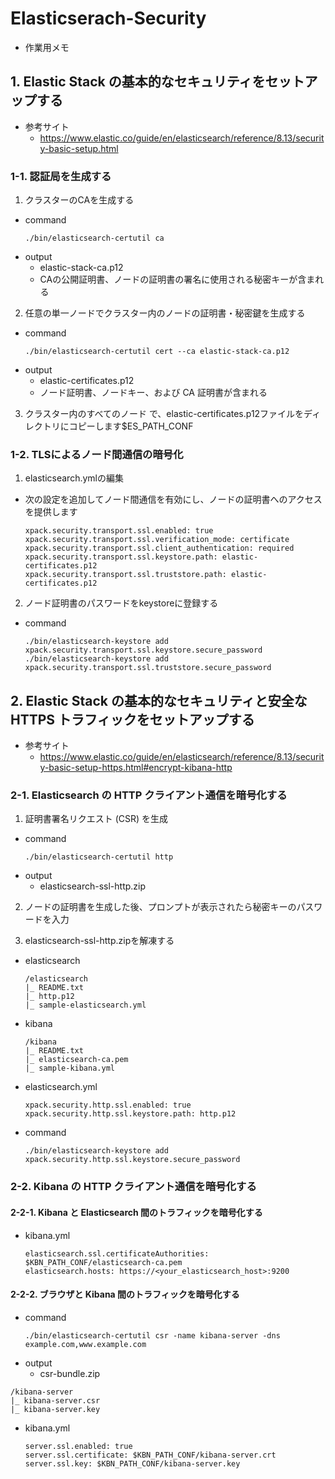 # Elasticserach-Security

- 作業用メモ

## 1. Elastic Stack の基本的なセキュリティをセットアップする
- 参考サイト
  - https://www.elastic.co/guide/en/elasticsearch/reference/8.13/security-basic-setup.html

### 1-1. 認証局を生成する
1. クラスターのCAを生成する
  - command
    ```
    ./bin/elasticsearch-certutil ca
    ```
  - output
    - elastic-stack-ca.p12
    - CAの公開証明書、ノードの証明書の署名に使用される秘密キーが含まれる

2. 任意の単一ノードでクラスター内のノードの証明書・秘密鍵を生成する
  - command
    ```
    ./bin/elasticsearch-certutil cert --ca elastic-stack-ca.p12
    ```
  - output
    - elastic-certificates.p12
    - ノード証明書、ノードキー、および CA 証明書が含まれる

3. クラスター内のすべてのノード で、elastic-certificates.p12ファイルをディレクトリにコピーします$ES_PATH_CONF

### 1-2. TLSによるノード間通信の暗号化

1. elasticsearch.ymlの編集
- 次の設定を追加してノード間通信を有効にし、ノードの証明書へのアクセスを提供します
  ```
  xpack.security.transport.ssl.enabled: true
  xpack.security.transport.ssl.verification_mode: certificate
  xpack.security.transport.ssl.client_authentication: required
  xpack.security.transport.ssl.keystore.path: elastic-certificates.p12
  xpack.security.transport.ssl.truststore.path: elastic-certificates.p12
  ```

2. ノード証明書のパスワードをkeystoreに登録する
- command
  ```
  ./bin/elasticsearch-keystore add xpack.security.transport.ssl.keystore.secure_password
  ./bin/elasticsearch-keystore add xpack.security.transport.ssl.truststore.secure_password
  ```

## 2. Elastic Stack の基本的なセキュリティと安全な HTTPS トラフィックをセットアップする
- 参考サイト
  - https://www.elastic.co/guide/en/elasticsearch/reference/8.13/security-basic-setup-https.html#encrypt-kibana-http

### 2-1. Elasticsearch の HTTP クライアント通信を暗号化する

1. 証明書署名リクエスト (CSR) を生成
  - command
    ```
    ./bin/elasticsearch-certutil http
    ```
  - output
    - elasticsearch-ssl-http.zip

2. ノードの証明書を生成した後、プロンプトが表示されたら秘密キーのパスワードを入力

3. elasticsearch-ssl-http.zipを解凍する
  - elasticsearch
    ```
    /elasticsearch
    |_ README.txt
    |_ http.p12
    |_ sample-elasticsearch.yml
    ```
  - kibana
    ```
    /kibana
    |_ README.txt
    |_ elasticsearch-ca.pem
    |_ sample-kibana.yml
    ```

- elasticsearch.yml
  ```
  xpack.security.http.ssl.enabled: true
  xpack.security.http.ssl.keystore.path: http.p12
  ```

- command
  ```
  ./bin/elasticsearch-keystore add xpack.security.http.ssl.keystore.secure_password
  ```

### 2-2. Kibana の HTTP クライアント通信を暗号化する

#### 2-2-1. Kibana と Elasticsearch 間のトラフィックを暗号化する
- kibana.yml
  ```
  elasticsearch.ssl.certificateAuthorities: $KBN_PATH_CONF/elasticsearch-ca.pem
  elasticsearch.hosts: https://<your_elasticsearch_host>:9200
  ```

#### 2-2-2. ブラウザと Kibana 間のトラフィックを暗号化する
- command
  ```
  ./bin/elasticsearch-certutil csr -name kibana-server -dns example.com,www.example.com
  ```
- output
  - csr-bundle.zip

```
/kibana-server
|_ kibana-server.csr
|_ kibana-server.key
```

- kibana.yml
  ```
  server.ssl.enabled: true
  server.ssl.certificate: $KBN_PATH_CONF/kibana-server.crt
  server.ssl.key: $KBN_PATH_CONF/kibana-server.key
  ```
